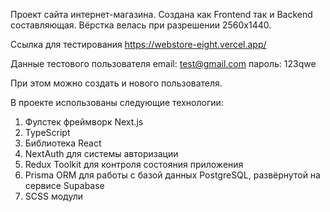 Проект сайта интернет-магазина. Создана как Frontend так и Backend составляющая. Вёрстка велась при разрешении 2560x1440.

Ссылка для тестирования https://webstore-eight.vercel.app/

Данные тестового пользователя
email: test@gmail.com
пароль: 123qwe

При этом можно создать и нового пользователя.

В проекте использованы следующие технологии:

1. Фулстек фреймворк Next.js
2. TypeScript
3. Библиотека React
4. NextAuth для системы авторизации
5. Redux Toolkit для контроля состояния приложения
6. Prisma ORM для работы с базой данных PostgreSQL, развёрнутой на сервисе Supabase
7. SCSS модули

